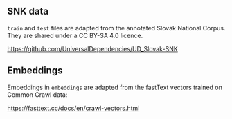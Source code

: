 ## SNK data

`train` and `test` files are adapted from the annotated Slovak National Corpus. They are shared under a
CC BY-SA 4.0 licence.

https://github.com/UniversalDependencies/UD_Slovak-SNK


## Embeddings

Embeddings in `embeddings` are adapted from the fastText vectors trained on Common Crawl data:

https://fasttext.cc/docs/en/crawl-vectors.html